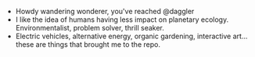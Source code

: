 - Howdy wandering wonderer, you've reached @daggler
- I like the idea of humans having less impact on planetary ecology.  Environmentalist, problem solver, thrill seaker.  
- Electric vehicles, alternative energy, organic gardening, interactive art... these are things that brought me to the repo.  

<!---
daggler/daggler is a ✨ special ✨ repository because its `README.md` (this file) appears on your GitHub profile.
You can click the Preview link to take a look at your changes.
--->
